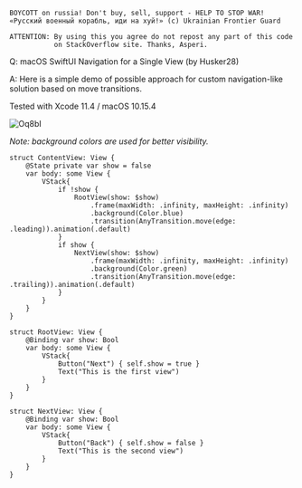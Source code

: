 ```
BOYCOTT on russia! Don't buy, sell, support - HELP TO STOP WAR!
«Русский военный корабль, иди на хуй!» (c) Ukrainian Frontier Guard

ATTENTION: By using this you agree do not repost any part of this code
           on StackOverflow site. Thanks, Asperi.
```

Q: macOS SwiftUI Navigation for a Single View (by Husker28)

A: Here is a simple demo of possible approach for custom navigation-like solution 
based on move transitions. 

Tested with Xcode 11.4 / macOS 10.15.4

![Oq8bI](https://user-images.githubusercontent.com/62171579/164379664-ebb2a8b2-0ee7-49d2-b2aa-2a3043c05378.gif)


*Note: background colors are used for better visibility.*

```
struct ContentView: View {
    @State private var show = false
    var body: some View {
        VStack{
            if !show {
                RootView(show: $show)
                    .frame(maxWidth: .infinity, maxHeight: .infinity)
                    .background(Color.blue)
                    .transition(AnyTransition.move(edge: .leading)).animation(.default)
            }
            if show {
                NextView(show: $show)
                    .frame(maxWidth: .infinity, maxHeight: .infinity)
                    .background(Color.green)
                    .transition(AnyTransition.move(edge: .trailing)).animation(.default)
            }
        }
    }
}

struct RootView: View {
    @Binding var show: Bool
    var body: some View {
        VStack{
            Button("Next") { self.show = true }
            Text("This is the first view")
        }
    }
}

struct NextView: View {
    @Binding var show: Bool
    var body: some View {
        VStack{
            Button("Back") { self.show = false }
            Text("This is the second view")
        }
    }
}
```

